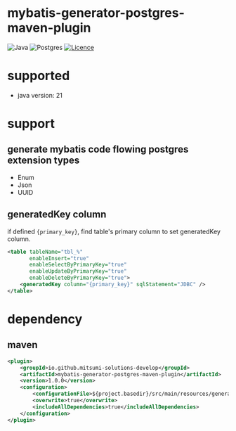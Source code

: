 # mybatis-generator-postgres-maven-plugin

![Java](https://img.shields.io/badge/java-%23ED8B00.svg?style=for-the-badge&logo=openjdk&logoColor=white) ![Postgres](https://img.shields.io/badge/postgres-%23316192.svg?style=for-the-badge&logo=postgresql&logoColor=white) [![Licence](https://img.shields.io/github/license/Ileriayo/markdown-badges?style=for-the-badge)](./LICENSE)

# supported

- java version: 21

# support

## generate mybatis code flowing postgres extension types

- Enum
- Json
- UUID

## generatedKey column

if defined `{primary_key}`, find table's primary column to set generatedKey column.

```xml
<table tableName="tbl_%"
       enableInsert="true"
       enableSelectByPrimaryKey="true"
       enableUpdateByPrimaryKey="true"
       enableDeleteByPrimaryKey="true">
    <generatedKey column="{primary_key}" sqlStatement="JDBC" />
</table>
```

# dependency

## maven

```xml
<plugin>
    <groupId>io.github.mitsumi-solutions-develop</groupId>
    <artifactId>mybatis-generator-postgres-maven-plugin</artifactId>
    <version>1.0.0</version>
    <configuration>
        <configurationFile>${project.basedir}/src/main/resources/generatorConfig.xml</configurationFile>
        <overwrite>true</overwrite>
        <includeAllDependencies>true</includeAllDependencies>
    </configuration>
</plugin>
```
